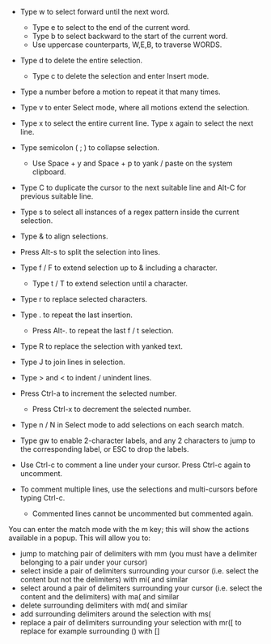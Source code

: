 

 * Type w to select forward until the next word.
   * Type e to select to the end of the current word.
   * Type b to select backward to the start of the current word.
   * Use uppercase counterparts, W,E,B, to traverse WORDS.

 * Type d to delete the entire selection.
   * Type c to delete the selection and enter Insert mode.

 * Type a number before a motion to repeat it that many times.

 * Type v to enter Select mode, where all motions extend the
   selection.

 * Type x to select the entire current line. Type x again to
   select the next line.

 * Type semicolon ( ; ) to collapse selection.



   * Use Space + y and Space + p to yank / paste on the system
     clipboard.

 * Type C to duplicate the cursor to the next suitable line
   and Alt-C for previous suitable line.

 * Type s to select all instances of a regex pattern inside
   the current selection.

 * Type & to align selections.

 * Press Alt-s to split the selection into lines.


 * Type f / F to extend selection up to & including a character.
   * Type t / T to extend selection until a character.

 * Type r to replace selected characters.

 * Type . to repeat the last insertion.
   * Press Alt-. to repeat the last f / t selection.





 * Type R to replace the selection with yanked text.

 * Type J to join lines in selection.

 * Type > and < to indent / unindent lines.

 * Press Ctrl-a to increment the selected number.
   * Press Ctrl-x to decrement the selected number.


 * Type n / N in Select mode to add selections on each search
   match.

 * Type gw to enable 2-character labels, and any 2 characters to
   jump to the corresponding label, or ESC to drop the labels.

 * Use Ctrl-c to comment a line under your cursor. Press Ctrl-c
   again to uncomment.
 * To comment multiple lines, use the selections
   and multi-cursors before typing Ctrl-c.
   * Commented lines cannot be uncommented but commented again.

 You can enter the match mode with the m key; this will show the
 actions available in a popup. This will allow you to:
  * jump to matching pair of delimiters with mm (you must have a
  delimiter belonging to a pair under your cursor)
  * select inside a pair of delimiters surrounding your cursor
  (i.e. select the content but not the delimiters) with mi(
  and similar
  * select around a pair of delimiters surrounding your cursor
  (i.e. select the content and the delimiters) with ma( and
  similar
  * delete surrounding delimiters with md( and similar
  * add surrounding delimiters around the selection with ms(
  * replace a pair of delimiters surrounding your selection with
  mr([ to replace for example surrounding () with []










